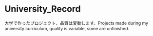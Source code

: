 # University_Record
大学で作ったプロジェクト、品質は変動します。Projects made during my university curriculum, quality is variable, some are unfinished.
